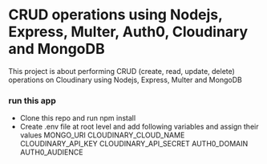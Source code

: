# CRUD operations using Nodejs, Express, Multer, Auth0, Cloudinary and MongoDB

This project is about performing CRUD (create, read, update, delete) operations on Cloudinary using Nodejs, Express, Multer and MongoDB

### run this app
- Clone this repo and run npm install
- Create .env file at root level and add following variables and assign their values MONGO_URI CLOUDINARY_CLOUD_NAME CLOUDINARY_API_KEY CLOUDINARY_API_SECRET AUTH0_DOMAIN AUTH0_AUDIENCE
